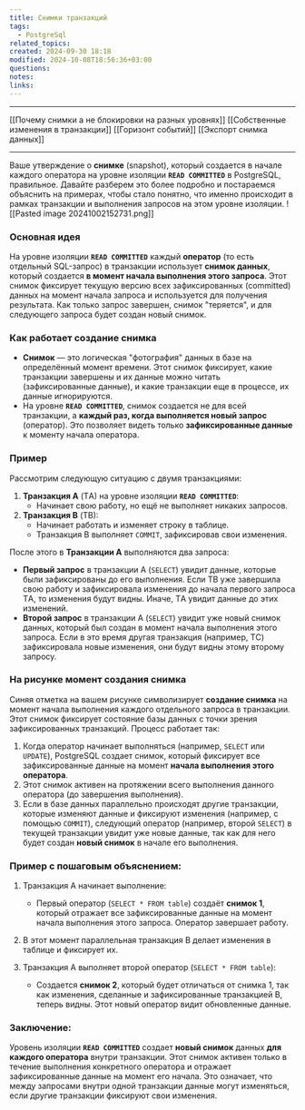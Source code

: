 ```yaml
---
title: Снимки транзакций
tags:
  - PostgreSql
related_topics: 
created: 2024-09-30 18:18
modified: 2024-10-08T18:56:36+03:00
questions: 
notes: 
links: 
---
```


----
[[Почему снимки а не блокировки на разных уровнях]]
[[Собственные изменения в транзакции]]
[[Горизонт  событий]]
[[Экспорт снимка данных]]

----


Ваше утверждение о **снимке** (snapshot), который создается в начале каждого оператора на уровне изоляции **`READ COMMITTED`** в PostgreSQL, правильное. Давайте разберем это более подробно и постараемся объяснить на примерах, чтобы стало понятно, что именно происходит в рамках транзакции и выполнения запросов на этом уровне изоляции.
![[Pasted image 20241002152731.png]]

### Основная идея

На уровне изоляции **`READ COMMITTED`** каждый **оператор** (то есть отдельный SQL-запрос) в транзакции использует **снимок данных**, который создается **в момент начала выполнения этого запроса**. Этот снимок фиксирует текущую версию всех зафиксированных (committed) данных на момент начала запроса и используется для получения результата. Как только запрос завершен, снимок "теряется", и для следующего запроса будет создан новый снимок.

### Как работает создание снимка

- **Снимок** — это логическая "фотография" данных в базе на определённый момент времени. Этот снимок фиксирует, какие транзакции завершены и их данные можно читать (зафиксированные данные), и какие транзакции еще в процессе, их данные игнорируются.
- На уровне **`READ COMMITTED`**, снимок создается не для всей транзакции, а **каждый раз, когда выполняется новый запрос** (оператор). Это позволяет видеть только **зафиксированные данные** к моменту начала оператора.

### Пример

Рассмотрим следующую ситуацию с двумя транзакциями:

1. **Транзакция A** (ТA) на уровне изоляции **`READ COMMITTED`**:
    - Начинает свою работу, но ещё не выполняет никаких запросов.
2. **Транзакция B** (ТB):
    - Начинает работать и изменяет строку в таблице.
    - Транзакция B выполняет `COMMIT`, зафиксировав свои изменения.

После этого в **Транзакции A** выполняются два запроса:

- **Первый запрос** в транзакции A (`SELECT`) увидит данные, которые были зафиксированы до его выполнения. Если ТB уже завершила свою работу и зафиксировала изменения до начала первого запроса ТA, то изменения будут видны. Иначе, ТA увидит данные до этих изменений.
- **Второй запрос** в транзакции A (`SELECT`) увидит уже новый снимок данных, который был создан в момент начала выполнения этого запроса. Если в это время другая транзакция (например, ТC) зафиксировала новые изменения, они будут видны этому второму запросу.

### На рисунке момент создания снимка

Синяя отметка на вашем рисунке символизирует **создание снимка** на момент начала выполнения каждого отдельного запроса в транзакции. Этот снимок фиксирует состояние базы данных с точки зрения зафиксированных транзакций. Процесс работает так:

1. Когда оператор начинает выполняться (например, `SELECT` или `UPDATE`), PostgreSQL создает снимок, который фиксирует все зафиксированные данные на момент **начала выполнения этого оператора**.
2. Этот снимок активен на протяжении всего выполнения данного оператора (до завершения выполнения).
3. Если в базе данных параллельно происходят другие транзакции, которые изменяют данные и фиксируют изменения (например, с помощью `COMMIT`), следующий оператор (например, второй `SELECT`) в текущей транзакции увидит уже новые данные, так как для него будет создан **новый снимок** в начале его выполнения.

### Пример с пошаговым объяснением:

1. Транзакция A начинает выполнение:
    
    - Первый оператор (`SELECT * FROM table`) создаёт **снимок 1**, который отражает все зафиксированные данные на момент начала выполнения этого запроса. Оператор завершает работу.
2. В этот момент параллельная транзакция B делает изменения в таблице и фиксирует их.
    
3. Транзакция A выполняет второй оператор (`SELECT * FROM table`):
    
    - Создается **снимок 2**, который будет отличаться от снимка 1, так как изменения, сделанные и зафиксированные транзакцией B, теперь видны. Этот новый оператор видит обновленные данные.

### Заключение:

Уровень изоляции **`READ COMMITTED`** создает **новый снимок** данных **для каждого оператора** внутри транзакции. Этот снимок активен только в течение выполнения конкретного оператора и отражает зафиксированные данные на момент его начала. Это означает, что между запросами внутри одной транзакции данные могут изменяться, если другие транзакции фиксируют свои изменения.


